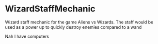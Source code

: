 # WizardStaffMechanic
Wizard staff mechanic for the game Aliens vs Wizards. The staff would be used as a power up to quickly destroy enemies compared to a wand

Nah I have computers
